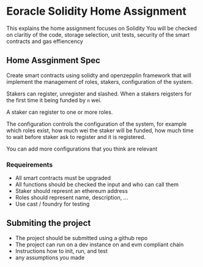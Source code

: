 # Eoracle Solidity Home Assignment
This explains the home assignment focuses on Solidity
You will be checked on claritiy of the code, storage selection, unit tests, security of the smart contracts and gas effiencency

## Home Assginment Spec
Create smart contracts using solidty and openzepplin framework that will implement the management of roles, stakers, configuration of the system.

Stakers can register, unregister and slashed. When a stakers reigsters for the first time it being funded by `n` wei.

A staker can register to one or more roles.

The configuration controls the configuration of the system, for example which roles exist, how much wei the staker will be funded, how much time to wait before staker ask to register and it is registered.

You can add more configurations that you think are relevant

### Requeirements
* All smart contracts must be upgraded
* All functions should be checked the input and who can call them
* Staker should represnt an ethereum address
* Roles should represent name, description, ...
* Use cast / foundry for testing

## Submiting the project
* The project should be submitted using a github repo
* The project can run on a dev instance on and evm compliant chain
* Instructions how to init, run, and test 
* any assumptions you made

